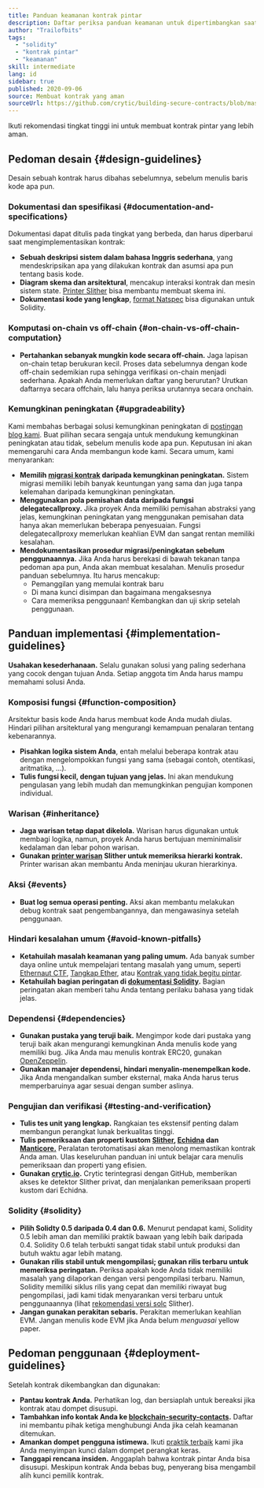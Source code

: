 ```yaml
---
title: Panduan keamanan kontrak pintar
description: Daftar periksa panduan keamanan untuk dipertimbangkan saat menyusun dapp Anda
author: "Trailofbits"
tags:
  - "solidity"
  - "kontrak pintar"
  - "keamanan"
skill: intermediate
lang: id
sidebar: true
published: 2020-09-06
source: Membuat kontrak yang aman
sourceUrl: https://github.com/crytic/building-secure-contracts/blob/master/development-guidelines/guidelines.md
---
```


Ikuti rekomendasi tingkat tinggi ini untuk membuat kontrak pintar yang lebih aman.

## Pedoman desain {#design-guidelines}

Desain sebuah kontrak harus dibahas sebelumnya, sebelum menulis baris kode apa pun.

### Dokumentasi dan spesifikasi {#documentation-and-specifications}

Dokumentasi dapat ditulis pada tingkat yang berbeda, dan harus diperbarui saat mengimplementasikan kontrak:

- **Sebuah deskripsi sistem dalam bahasa Inggris sederhana**, yang mendeskripsikan apa yang dilakukan kontrak dan asumsi apa pun tentang basis kode.
- **Diagram skema dan arsitektural**, mencakup interaksi kontrak dan mesin sistem state. [Printer Slither](https://github.com/crytic/slither/wiki/Printer-documentation) bisa membantu membuat skema ini.
- **Dokumentasi kode yang lengkap**, [format Natspec](https://solidity.readthedocs.io/en/develop/natspec-format.html) bisa digunakan untuk Solidity.

### Komputasi on-chain vs off-chain {#on-chain-vs-off-chain-computation}

- **Pertahankan sebanyak mungkin kode secara off-chain.** Jaga lapisan on-chain tetap berukuran kecil. Proses data sebelumnya dengan kode off-chain sedemikian rupa sehingga verifikasi on-chain menjadi sederhana. Apakah Anda memerlukan daftar yang berurutan? Urutkan daftarnya secara offchain, lalu hanya periksa urutannya secara onchain.

### Kemungkinan peningkatan {#upgradeability}

Kami membahas berbagai solusi kemungkinan peningkatan di [postingan blog kami](https://blog.trailofbits.com/2018/09/05/contract-upgrade-anti-patterns/). Buat pilihan secara sengaja untuk mendukung kemungkinan peningkatan atau tidak, sebelum menulis kode apa pun. Keputusan ini akan memengaruhi cara Anda membangun kode kami. Secara umum, kami menyarankan:

- **Memilih [migrasi kontrak](https://blog.trailofbits.com/2018/10/29/how-contract-migration-works/) daripada kemungkinan peningkatan.** Sistem migrasi memiliki lebih banyak keuntungan yang sama dan juga tanpa kelemahan daripada kemungkinan peningkatan.
- **Menggunakan pola pemisahan data daripada fungsi delegatecallproxy.** Jika proyek Anda memiliki pemisahan abstraksi yang jelas, kemungkinan peningkatan yang menggunakan pemisahan data hanya akan memerlukan beberapa penyesuaian. Fungsi delegatecallproxy memerlukan keahlian EVM dan sangat rentan memiliki kesalahan.
- **Mendokumentasikan prosedur migrasi/peningkatan sebelum penggunaannya.** Jika Anda harus berekasi di bawah tekanan tanpa pedoman apa pun, Anda akan membuat kesalahan. Menulis prosedur panduan sebelumnya. Itu harus mencakup:
  - Pemanggilan yang memulai kontrak baru
  - Di mana kunci disimpan dan bagaimana mengaksesnya
  - Cara memeriksa penggunaan! Kembangkan dan uji skrip setelah penggunaan.

## Panduan implementasi {#implementation-guidelines}

**Usahakan kesederhanaan.** Selalu gunakan solusi yang paling sederhana yang cocok dengan tujuan Anda. Setiap anggota tim Anda harus mampu memahami solusi Anda.

### Komposisi fungsi {#function-composition}

Arsitektur basis kode Anda harus membuat kode Anda mudah diulas. Hindari pilihan arsitektural yang mengurangi kemampuan penalaran tentang kebenarannya.

- **Pisahkan logika sistem Anda**, entah melalui beberapa kontrak atau dengan mengelompokkan fungsi yang sama (sebagai contoh, otentikasi, aritmatika, ...).
- **Tulis fungsi kecil, dengan tujuan yang jelas.** Ini akan mendukung pengulasan yang lebih mudah dan memungkinkan pengujian komponen individual.

### Warisan {#inheritance}

- **Jaga warisan tetap dapat dikelola.** Warisan harus digunakan untuk membagi logika, namun, proyek Anda harus bertujuan meminimalisir kedalaman dan lebar pohon warisan.
- **Gunakan [printer warisan](https://github.com/crytic/slither/wiki/Printer-documentation#inheritance-graph) Slither untuk memeriksa hierarki kontrak.** Printer warisan akan membantu Anda meninjau ukuran hierarkinya.

### Aksi {#events}

- **Buat log semua operasi penting.** Aksi akan membantu melakukan debug kontrak saat pengembangannya, dan mengawasinya setelah penggunaan.

### Hindari kesalahan umum {#avoid-known-pitfalls}

- **Ketahuilah masalah keamanan yang paling umum.** Ada banyak sumber daya online untuk mempelajari tentang masalah yang umum, seperti [Ethernaut CTF](https://ethernaut.openzeppelin.com/), [Tangkap Ether](https://capturetheether.com/), atau [Kontrak yang tidak begitu pintar](https://github.com/crytic/not-so-smart-contracts/).
- **Ketahuilah bagian peringatan di [dokumentasi Solidity](https://solidity.readthedocs.io/en/latest/).** Bagian peringatan akan memberi tahu Anda tentang perilaku bahasa yang tidak jelas.

### Dependensi {#dependencies}

- **Gunakan pustaka yang teruji baik.** Mengimpor kode dari pustaka yang teruji baik akan mengurangi kemungkinan Anda menulis kode yang memiliki bug. Jika Anda mau menulis kontrak ERC20, gunakan [OpenZeppelin](https://github.com/OpenZeppelin/openzeppelin-contracts/tree/master/contracts/token/ERC20).
- **Gunakan manajer dependensi, hindari menyalin-menempelkan kode.** Jika Anda mengandalkan sumber eksternal, maka Anda harus terus memperbaruinya agar sesuai dengan sumber aslinya.

### Pengujian dan verifikasi {#testing-and-verification}

- **Tulis tes unit yang lengkap.** Rangkaian tes ekstensif penting dalam membangun perangkat lunak berkualitas tinggi.
- **Tulis pemeriksaan dan properti kustom [Slither](https://github.com/crytic/slither), [Echidna](https://github.com/crytic/echidna) dan [Manticore.](https://github.com/trailofbits/manticore)** Peralatan terotomatisasi akan menolong memastikan kontrak Anda aman. Ulas keseluruhan panduan ini untuk belajar cara menulis pemeriksaan dan properti yang efisien.
- **Gunakan [crytic.io](https://crytic.io/).** Crytic terintegrasi dengan GitHub, memberikan akses ke detektor Slither privat, dan menjalankan pemeriksaan properti kustom dari Echidna.

### Solidity {#solidity}

- **Pilih Solidty 0.5 daripada 0.4 dan 0.6.** Menurut pendapat kami, Solidity 0.5 lebih aman dan memiliki praktik bawaan yang lebih baik daripada 0.4. Solidity 0.6 telah terbukti sangat tidak stabil untuk produksi dan butuh waktu agar lebih matang.
- **Gunakan rilis stabil untuk mengompilasi; gunakan rilis terbaru untuk memeriksa peringatan.** Periksa apakah kode Anda tidak memiliki masalah yang dilaporkan dengan versi pengompilasi terbaru. Namun, Solidity memiliki siklus rilis yang cepat dan memiliki riwayat bug pengompilasi, jadi kami tidak menyarankan versi terbaru untuk penggunaannya (lihat [rekomendasi versi solc](https://github.com/crytic/slither/wiki/Detector-Documentation#recommendation-33) Slither).
- **Jangan gunakan perakitan sebaris.** Perakitan memerlukan keahlian EVM. Jangan menulis kode EVM jika Anda belum _menguasai_ yellow paper.

## Pedoman penggunaan {#deployment-guidelines}

Setelah kontrak dikembangkan dan digunakan:

- **Pantau kontrak Anda.** Perhatikan log, dan bersiaplah untuk bereaksi jika kontrak atau dompet disusupi.
- **Tambahkan info kontak Anda ke [blockchain-security-contacts](https://github.com/crytic/blockchain-security-contacts).** Daftar ini membantu pihak ketiga menghubungi Anda jika celah keamanan ditemukan.
- **Amankan dompet pengguna istimewa.** Ikuti [praktik terbaik](https://blog.trailofbits.com/2018/11/27/10-rules-for-the-secure-use-of-cryptocurrency-hardware-wallets/) kami jika Anda menyimpan kunci dalam dompet perangkat keras.
- **Tanggapi rencana insiden.** Anggaplah bahwa kontrak pintar Anda bisa disusupi. Meskipun kontrak Anda bebas bug, penyerang bisa mengambil alih kunci pemilik kontrak.
